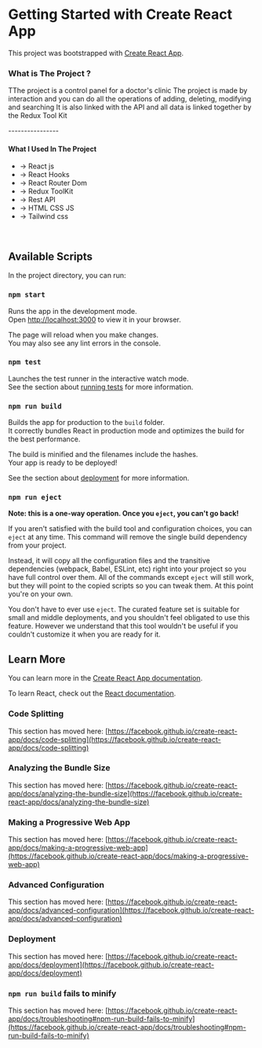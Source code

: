 # Getting Started with Create React App

This project was bootstrapped with [Create React App](https://github.com/facebook/create-react-app).

<h3>What is The Project ?</h3>
      <p>
        TThe project is a control panel for a doctor's clinic The project is
        made by interaction and you can do all the operations of adding,
        deleting, modifying and searching It is also linked with the API and all
        data is linked together by the Redux Tool Kit
      </p>
      ----------------
      <h4>What I Used In The Project</h4>
      <ul>
        <li>-&gt; React js</li>
        <li>-&gt; React Hooks</li>
        <li>-&gt; React Router Dom</li>
        <li>-&gt; Redux ToolKit</li>
        <li>-&gt; Rest API</li>
        <li>-&gt; HTML CSS JS</li>
        <li>-&gt; Tailwind css</li>
      </ul>
      <img src='/image/1.png' alt='' />
      <img src='/image/3.png' alt='' />
      <img src='/image/4.png' alt='' />
      <img src='/image/5.png' alt='' />
      <img src='/image/6.png' alt='' />
      <img src='/image/7.png' alt='' />
      <img src='/image/8.png' alt='' />
      <img src='/image/9.png' alt='' />
      <img src='/image/10.png' alt='' />

## Available Scripts

In the project directory, you can run:

### `npm start`

Runs the app in the development mode.\
Open [http://localhost:3000](http://localhost:3000) to view it in your browser.

The page will reload when you make changes.\
You may also see any lint errors in the console.

### `npm test`

Launches the test runner in the interactive watch mode.\
See the section about [running tests](https://facebook.github.io/create-react-app/docs/running-tests) for more information.

### `npm run build`

Builds the app for production to the `build` folder.\
It correctly bundles React in production mode and optimizes the build for the best performance.

The build is minified and the filenames include the hashes.\
Your app is ready to be deployed!

See the section about [deployment](https://facebook.github.io/create-react-app/docs/deployment) for more information.

### `npm run eject`

**Note: this is a one-way operation. Once you `eject`, you can't go back!**

If you aren't satisfied with the build tool and configuration choices, you can `eject` at any time. This command will remove the single build dependency from your project.

Instead, it will copy all the configuration files and the transitive dependencies (webpack, Babel, ESLint, etc) right into your project so you have full control over them. All of the commands except `eject` will still work, but they will point to the copied scripts so you can tweak them. At this point you're on your own.

You don't have to ever use `eject`. The curated feature set is suitable for small and middle deployments, and you shouldn't feel obligated to use this feature. However we understand that this tool wouldn't be useful if you couldn't customize it when you are ready for it.

## Learn More

You can learn more in the [Create React App documentation](https://facebook.github.io/create-react-app/docs/getting-started).

To learn React, check out the [React documentation](https://reactjs.org/).

### Code Splitting

This section has moved here: [https://facebook.github.io/create-react-app/docs/code-splitting](https://facebook.github.io/create-react-app/docs/code-splitting)

### Analyzing the Bundle Size

This section has moved here: [https://facebook.github.io/create-react-app/docs/analyzing-the-bundle-size](https://facebook.github.io/create-react-app/docs/analyzing-the-bundle-size)

### Making a Progressive Web App

This section has moved here: [https://facebook.github.io/create-react-app/docs/making-a-progressive-web-app](https://facebook.github.io/create-react-app/docs/making-a-progressive-web-app)

### Advanced Configuration

This section has moved here: [https://facebook.github.io/create-react-app/docs/advanced-configuration](https://facebook.github.io/create-react-app/docs/advanced-configuration)

### Deployment

This section has moved here: [https://facebook.github.io/create-react-app/docs/deployment](https://facebook.github.io/create-react-app/docs/deployment)

### `npm run build` fails to minify

This section has moved here: [https://facebook.github.io/create-react-app/docs/troubleshooting#npm-run-build-fails-to-minify](https://facebook.github.io/create-react-app/docs/troubleshooting#npm-run-build-fails-to-minify)
